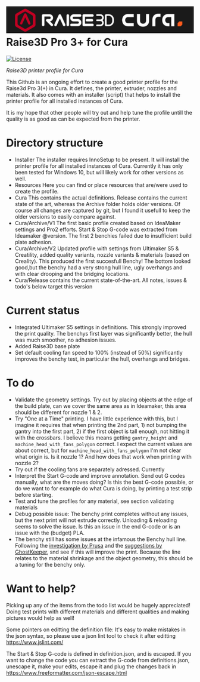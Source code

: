 ![ArduinoLog logo](/Resources/logo.png?raw=true )
Raise3D Pro 3+ for Cura
====================
[![License](https://img.shields.io/badge/license-MIT%20License-blue.svg)](http://doge.mit-license.org)

*Raise3D printer profile for Cura*

This Github is an ongoing effort to create a good printer profile for the Raise3d Pro 3(+) in Cura. It defines, the printer, extruder, nozzles and materials. It also comes with an installer (script) that helps to install the printer profile for all installed instances of Cura. 

It is my hope that other people will try out and help tune the profile untill the quality is as good as can be expected from the printer.

# Directory structure
* Installer
The installer requires InnoSetup to be present. It will  install the printer profile for all installed instances of Cura. Currently it has only been tested for Windows 10, but will likely work for other versions as well.  
* Resources
Here you can find or place resources that are/were used to create the profile. 
* Cura 
This contains the actual definitions. Release contains the current state of the art, whereas the Archive folder holds older versions. Of course all changes are captured by git, but I found it usefull to keep the older versions to easily compare against.
 * Cura/Archive/V1
The first basic profile created based on IdeaMaker settings and Pro2 efforts. Start & Stop G-code was extracted from Ideamaker @version. The first 2 benchies failed due to insufficient build plate adhesion. 
 * Cura/Archive/V2
Updated profile with settings from Ultimaker S5 & Creatility, added quality variants, nozzle variants & materials (based on Creality). This produced the first succesfull Benchy! The bottom looked good,but the benchy had a very strong  hull line, ugly overhangs and with clear drooping and the bridging locations.
 * Cura/Release
contains the current state-of-the-art. All notes, issues & todo's below target this version 

# Current status
* Integrated Ultimaker S5 settings in definitions. This strongly improved the print quality. The benchys first layer was significantly better, the hull was much smoother, no adhesion issues. 
* Added Raise3D base plate
* Set default cooling fan speed to 100% (instead of 50%) significantly improves the benchy test, in particular the hull, overhangs and bridges. 

# To do
* Validate the geometry settings. Try out by placing objects at the edge of the build plate, can we cover the same area as in Ideamaker, this area should be different for nozzle 1 & 2.
* Try "One at a Time" printing. I have little experience with this, but I imagine it requires that when printing the 2nd part, 1) not bumping the gantry into the first part, 2) if the first object is tall enough,  not hitting it with the crossbars. I believe this means getting `gantry_height` and `machine_head_with_fans_polygon` correct. I expect the current values are about correct, but for `machine_head_with_fans_polygon` I'm not clear what origin is. Is it nozzle 1? And how does that work when printing with nozzle 2?
* Try out if the cooling fans are separately adressed. Currently 
* Interpret the Start G-code and improve annotation. Send out G codes manually, what are the moves doing? Is this the best G-code possible, or do we want to for example do what Cura is doing, by printing a test strip before starting.
* Test and tune the profiles for any material, see section validating materials
* Debug possible issue: The benchy print completes without any issues, but the next print will not extrude correctly. Unloading & reloading seems to solve the issue. Is this an issue in the end G-code or is an issue with the (budget) PLA.
* The benchy still has some issues at the infamous the Benchy hull line. Following the [investigation by Prusa](	
https://help.prusa3d.com/article/the-benchy-hull-line_124745) and the [suggestions by GhostKeeper](https://github.com/Ultimaker/Cura/issues/9244), snd see if this will improve the print. Because the line relates to the material shrinkage and the object geometry, this should be a tuning for the benchy only. 

# Want to help?
Picking up any of the items from the todo list would be hugely appreciated! Doing test prints with different materials and different qualities and making pictures would help as well!

Some pointers on editting the definition file:
It's easy to make mistakes in the json syntax, so please use a json lint tool to check it after editting
https://www.jslint.com/

The Start & Stop G-code is defined in definition.json, and is escaped. If you want to change the code you can extract the G-code from definitions.json, unescape it, make your edits, escape it and plug the changes back in
https://www.freeformatter.com/json-escape.html


